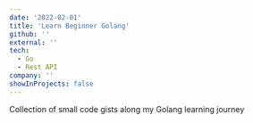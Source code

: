 ```yaml
---
date: '2022-02-01'
title: 'Learn Beginner Golang'
github: ''
external: ''
tech:
  - Go
  - Rest API
company: ''
showInProjects: false
---
```


Collection of small code gists along my Golang learning journey